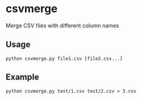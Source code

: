 # csvmerge
Merge CSV files with different column names

## Usage
```
python csvmerge.py file1.csv [file2.csv...]
```

## Example
```
python csvmerge.py test/1.csv test/2.csv > 3.csv
```